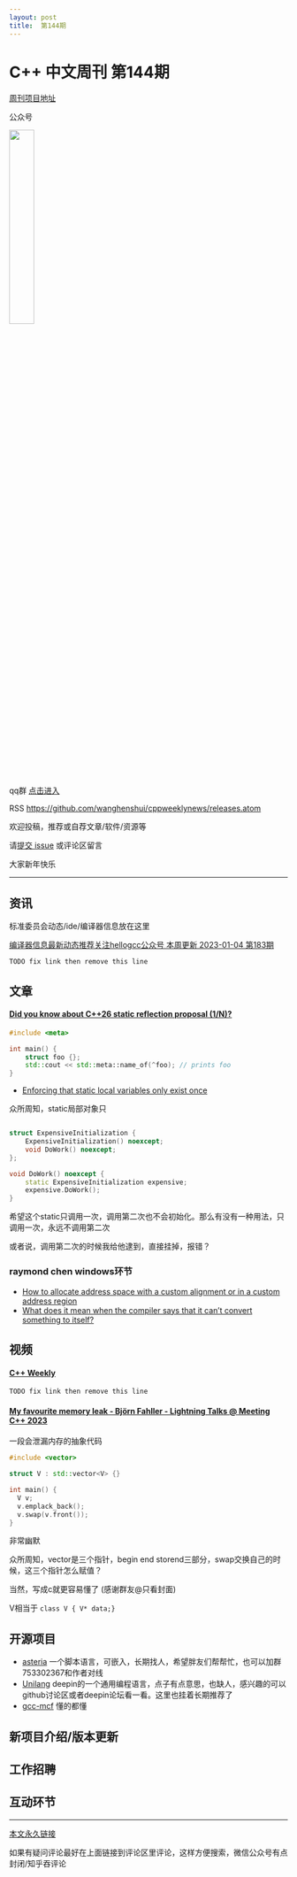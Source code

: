```yaml
---
layout: post
title:  第144期
---
```

# C++ 中文周刊 第144期

[周刊项目地址](https://github.com/wanghenshui/cppweeklynews)

公众号

<img src="https://wanghenshui.github.io/cppweeklynews/assets/code.png" alt=""  width="30%">

qq群 [点击进入](https://qm.qq.com/q/6NGizNPyG4)

RSS https://github.com/wanghenshui/cppweeklynews/releases.atom

欢迎投稿，推荐或自荐文章/软件/资源等

请[提交 issue](https://github.com/wanghenshui/cppweeklynews/issues)   或评论区留言

大家新年快乐

---

## 资讯

标准委员会动态/ide/编译器信息放在这里

[编译器信息最新动态推荐关注hellogcc公众号 本周更新 2023-01-04 第183期](https://github.com/hellogcc/osdt-weekly/blob/master/weekly-2023/2023-01-04.md)

`TODO fix link then remove this line`

## 文章

#### [Did you know about C++26 static reflection proposal (1/N)?](https://github.com/tip-of-the-week/cpp/blob/master/tips/361.md)

```c++
#include <meta>

int main() {
    struct foo {};
    std::cout << std::meta::name_of(^foo); // prints foo
}
```
- [Enforcing that static local variables only exist once ](https://www.think-cell.com/en/career/devblog/enforcing-that-static-local-variables-only-exist-once)


众所周知，static局部对象只

```cpp

struct ExpensiveInitialization {
    ExpensiveInitialization() noexcept;
    void DoWork() noexcept;
};

void DoWork() noexcept {
    static ExpensiveInitialization expensive;
    expensive.DoWork();
}
```

希望这个static只调用一次，调用第二次也不会初始化。那么有没有一种用法，只调用一次，永远不调用第二次

或者说，调用第二次的时候我给他逮到，直接挂掉，报错？


### raymond chen windows环节

- [How to allocate address space with a custom alignment or in a custom address region](https://devblogs.microsoft.com/oldnewthing/20231229-00/?p=109204)
- [What does it mean when the compiler says that it can’t convert something to itself?](https://devblogs.microsoft.com/oldnewthing/20231227-00/?p=109195)

## 视频

#### [C++ Weekly ](https://www.youtube.com/channel/UCxHAlbZQNFU2LgEtiqd2Maw)

`TODO fix link then remove this line`

#### [My favourite memory leak - Björn Fahller - Lightning Talks @ Meeting C++ 2023](https://www.youtube.com/watch?v=LKKmPAQFNgE&ab_channel=MeetingCpp)

一段会泄漏内存的抽象代码

```cpp
#include <vector>

struct V : std::vector<V> {}

int main() {
  V v;
  v.emplack_back();
  v.swap(v.front());
}
```

非常幽默

众所周知，vector是三个指针，begin end storend三部分，swap交换自己的时候，这三个指针怎么赋值？

当然，写成c就更容易懂了 (感谢群友@只看封面)

V相当于 `class V { V* data;}`




## 开源项目

- [asteria](https://github.com/lhmouse/asteria) 一个脚本语言，可嵌入，长期找人，希望胖友们帮帮忙，也可以加群753302367和作者对线
- [Unilang](https://github.com/linuxdeepin/unilang) deepin的一个通用编程语言，点子有点意思，也缺人，感兴趣的可以github讨论区或者deepin论坛看一看。这里也挂着长期推荐了
- [gcc-mcf](https://gcc-mcf.lhmouse.com/) 懂的都懂

## 新项目介绍/版本更新

## 工作招聘

## 互动环节

---

[本文永久链接](https://wanghenshui.github.io/cppweeklynews/posts/144.html)

如果有疑问评论最好在上面链接到评论区里评论，这样方便搜索，微信公众号有点封闭/知乎吞评论

